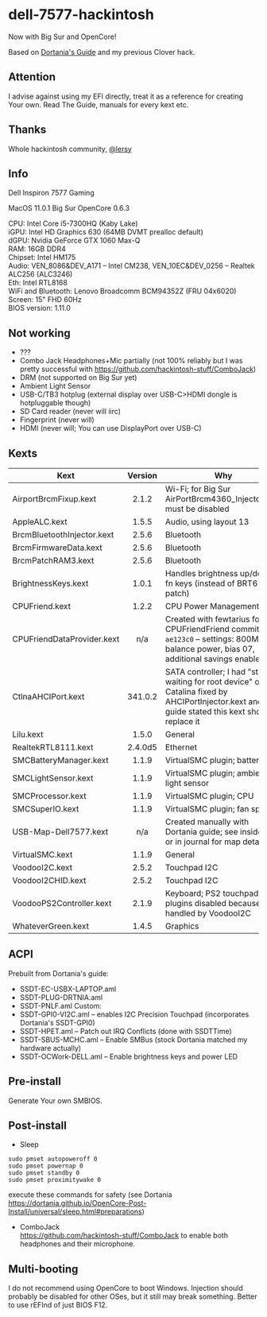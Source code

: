 # dell-7577-hackintosh
Now with Big Sur and OpenCore!

Based on [Dortania's Guide](https://dortania.github.io/OpenCore-Install-Guide/) and my previous Clover hack.

## Attention
I advise against using my EFI directly, treat it as a reference for creating Your own. Read The Guide, manuals for every kext etc.

## Thanks
Whole hackintosh community, [@lersy](https://github.com/lersy/Dell-7577-Hackintosh-macos-Opencore)

## Info
Dell Inspiron 7577 Gaming

MacOS 11.0.1 Big Sur
OpenCore 0.6.3

CPU: Intel Core i5-7300HQ (Kaby Lake)  
iGPU: Intel HD Graphics 630 (64MB DVMT prealloc default)  
dGPU: Nvidia GeForce GTX 1060 Max-Q  
RAM: 16GB DDR4  
Chipset: Intel HM175  
Audio: VEN_8086&DEV_A171 – Intel CM238, VEN_10EC&DEV_0256 – Realtek ALC256 (ALC3246)  
Eth: Intel RTL8168  
WiFi and Bluetooth: Lenovo Broadcomm BCM94352Z (FRU 04x6020)  
Screen: 15" FHD 60Hz  
BIOS version: 1.11.0

## Not working
- ???
- Combo Jack Headphones+Mic partially (not 100% reliably but I was pretty successful with https://github.com/hackintosh-stuff/ComboJack)
- DRM (not supported on Big Sur yet)
- Ambient Light Sensor
- USB-C/TB3 hotplug (external display over USB-C>HDMI dongle is hotpluggable though)
- SD Card reader (never will iirc)
- Fingerprint (never will)
- HDMI (never will; You can use DisplayPort over USB-C)

## Kexts
Kext | Version | Why
--- | :---: | ---
AirportBrcmFixup.kext | 2.1.2 | Wi-Fi; for Big Sur AirPortBrcm4360_Injector.kext must be disabled
AppleALC.kext | 1.5.5 | Audio, using layout 13
BrcmBluetoothInjector.kext | 2.5.6 | Bluetooth
BrcmFirmwareData.kext | 2.5.6 | Bluetooth
BrcmPatchRAM3.kext | 2.5.6 | Bluetooth
BrightnessKeys.kext | 1.0.1 | Handles brightness up/down fn keys (instead of BRT6 patch)
CPUFriend.kext | 1.2.2 | CPU Power Management
CPUFriendDataProvider.kext | n/a | Created with fewtarius fork of CPUFriendFriend commit `ae123c0` – settings: 800MHz, balance power, bias 07, additional savings enabled
CtlnaAHCIPort.kext | 341.0.2 | SATA controller; I had "still waiting for root device" on Catalina fixed by AHCIPortInjector.kext and guide stated this kext should replace it
Lilu.kext | 1.5.0 | General
RealtekRTL8111.kext | 2.4.0d5 | Ethernet
SMCBatteryManager.kext | 1.1.9 | VirtualSMC plugin; battery
SMCLightSensor.kext | 1.1.9 | VirtualSMC plugin; ambient light sensor
SMCProcessor.kext | 1.1.9 | VirtualSMC plugin; CPU
SMCSuperIO.kext | 1.1.9 | VirtualSMC plugin; fan speed
USB-Map-Dell7577.kext | n/a | Created manually with Dortania guide; see inside kext or in journal for map details
VirtualSMC.kext | 1.1.9 | General
VoodooI2C.kext | 2.5.2 | Touchpad I2C
VoodooI2CHID.kext | 2.5.2 | Touchpad I2C
VoodooPS2Controller.kext | 2.1.9 | Keyboard; PS2 touchpad plugins disabled because it is handled by VoodooI2C
WhateverGreen.kext | 1.4.5 | Graphics

## ACPI
Prebuilt from Dortania's guide:
- SSDT-EC-USBX-LAPTOP.aml
- SSDT-PLUG-DRTNIA.aml
- SSDT-PNLF.aml
Custom:
- SSDT-GPI0-VI2C.aml – enables I2C Precision Touchpad (incorporates Dortania's SSDT-GPI0)
- SSDT-HPET.aml – Patch out IRQ Conflicts (done with SSDTTime)
- SSDT-SBUS-MCHC.aml – Enable SMBus (stock Dortania matched my hardware actually)
- SSDT-OCWork-DELL.aml – Enable brightness keys and power LED

## Pre-install
Generate Your own SMBIOS.

## Post-install
- Sleep  
```
sudo pmset autopoweroff 0
sudo pmset powernap 0
sudo pmset standby 0
sudo pmset proximitywake 0
```
execute these commands for safety (see Dortania https://dortania.github.io/OpenCore-Post-Install/universal/sleep.html#preparations)  
- ComboJack  
https://github.com/hackintosh-stuff/ComboJack to enable both headphones and their microphone.  

## Multi-booting
I do not recommend using OpenCore to boot Windows. Injection should probably be disabled for other OSes, but it still may break something. Better to use rEFInd of just BIOS F12.
